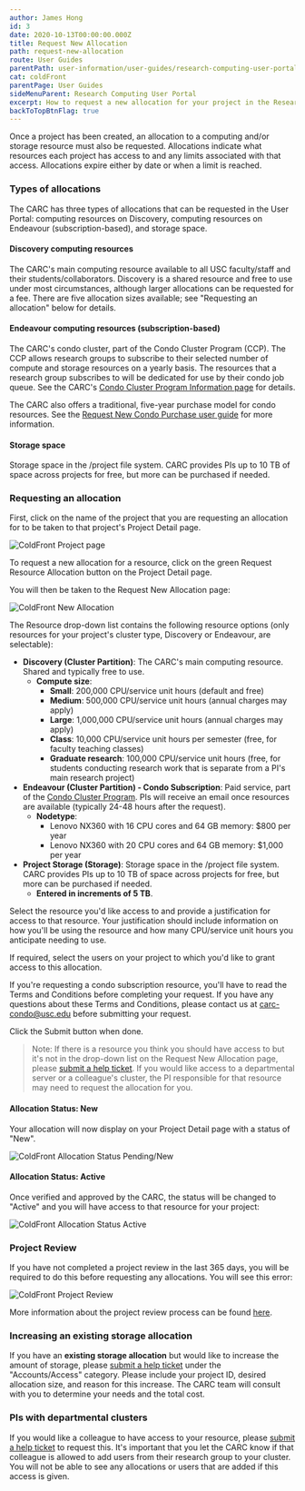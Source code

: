 ```yaml
---
author: James Hong
id: 3
date: 2020-10-13T00:00:00.000Z
title: Request New Allocation
path: request-new-allocation
route: User Guides
parentPath: user-information/user-guides/research-computing-user-portal
cat: coldFront
parentPage: User Guides
sideMenuParent: Research Computing User Portal
excerpt: How to request a new allocation for your project in the Research Computing User Portal.
backToTopBtnFlag: true
---
```


Once a project has been created, an allocation to a computing and/or storage resource must also be requested. Allocations indicate what resources each project has access to and any limits associated with that access. Allocations expire either by date or when a limit is reached.

### Types of allocations

The CARC has three types of allocations that can be requested in the User Portal: computing resources on Discovery, computing resources on Endeavour (subscription-based), and storage space.

#### Discovery computing resources

The CARC's main computing resource available to all USC faculty/staff and their students/collaborators. Discovery is a shared resource and free to use under most circumstances, although larger allocations can be requested for a fee. There are five allocation sizes available; see "Requesting an allocation" below for details.

#### Endeavour computing resources (subscription-based)

The CARC's condo cluster, part of the Condo Cluster Program (CCP). The CCP allows research groups to subscribe to their selected number of compute and storage resources on a yearly basis. The resources that a research group subscribes to will be dedicated for use by their condo job queue. See the CARC's [Condo Cluster Program Information page](/user-information/ccp/program-information) for details.  

The CARC also offers a traditional, five-year purchase model for condo resources. See the [Request New Condo Purchase user guide](/user-information/user-guides/research-computing-user-portal/request-new-purchase) for more information.

#### Storage space

Storage space in the /project file system. CARC provides PIs up to 10 TB of space across projects for free, but more can be purchased if needed.

### Requesting an allocation

First, click on the name of the project that you are requesting an allocation for to be taken to that project's Project Detail page.

![ColdFront Project page](/images/coldfront_project_detail.gif)

To request a new allocation for a resource, click on the green Request Resource Allocation button on the Project Detail page.

You will then be taken to the Request New Allocation page:

![ColdFront New Allocation](/images/coldfront_allocationnew.png)

The Resource drop-down list contains the following resource options (only resources for your project's cluster type, Discovery or Endeavour, are selectable):

* **Discovery (Cluster Partition)**: The CARC's main computing resource. Shared and typically free to use.  
  * **Compute size**:
      * **Small**: 200,000 CPU/service unit hours (default and free)
      * **Medium**: 500,000 CPU/service unit hours (annual charges may apply)
      * **Large**: 1,000,000 CPU/service unit hours (annual charges may apply)
      * **Class**: 10,000 CPU/service unit hours per semester (free, for faculty teaching classes)
      * **Graduate research**: 100,000 CPU/service unit hours (free, for students conducting research work that is separate from a PI's main research project)
* **Endeavour (Cluster Partition) - Condo Subscription**: Paid service, part of the [Condo Cluster Program](/user-information/ccp). PIs will receive an email once resources are available (typically 24-48 hours after the request). 
  * **Nodetype**:
      * Lenovo NX360 with 16 CPU cores and 64 GB memory: $800 per year 
      * Lenovo NX360 with 20 CPU cores and 64 GB memory: $1,000 per year
* **Project Storage (Storage)**: Storage space in the /project file system. CARC provides PIs up to 10 TB of space across projects for free, but more can be purchased if needed.
  * **Entered in increments of 5 TB**.

Select the resource you'd like access to and provide a justification for access to that resource. Your justification should include information on how you'll be using the resource and how many CPU/service unit hours you anticipate needing to use.

If required, select the users on your project to which you'd like to grant access to this allocation.

If you're requesting a condo subscription resource, you'll have to read the Terms and Conditions before completing your request. If you have any questions about these Terms and Conditions, please contact us at <carc-condo@usc.edu> before submitting your request.

Click the Submit button when done.

> Note: If there is a resource you think you should have access to but it's not in the drop-down list on the Request New Allocation page, please [submit a help ticket](/user-information/ticket-submission). If you would like access to a departmental server or a colleague's cluster, the PI responsible for that resource may need to request the allocation for you.  

#### Allocation Status: New
Your allocation will now display on your Project Detail page with a status of "New".

![ColdFront Allocation Status Pending/New](/images/coldfront_allocationstatusnew.png)

#### Allocation Status: Active
Once verified and approved by the CARC, the status will be changed to "Active" and you will have access to that resource for your project:

![ColdFront Allocation Status Active](/images/coldfront_allocationstatusactive.png)

### Project Review
If you have not completed a project review in the last 365 days, you will be required to do this before requesting any allocations.  You will see this error:   

![ColdFront Project Review](/images/coldfront_projectreviewnotification.png)

More information about the project review process can be found [here](yearly-project-renewal).

### Increasing an existing storage allocation

If you have an **existing storage allocation** but would like to increase the amount of storage, please [submit a help ticket](/user-information/ticket-submission) under the "Accounts/Access" category. Please include your project ID, desired allocation size, and reason for this increase. The CARC team will consult with you to determine your needs and the total cost.

### PIs with departmental clusters

If you would like a colleague to have access to your resource, please [submit a help ticket](/user-information/ticket-submission) to request this. It's important that you let the CARC know if that colleague is allowed to add users from their research group to your cluster. You will not be able to see any allocations or users that are added if this access is given.
